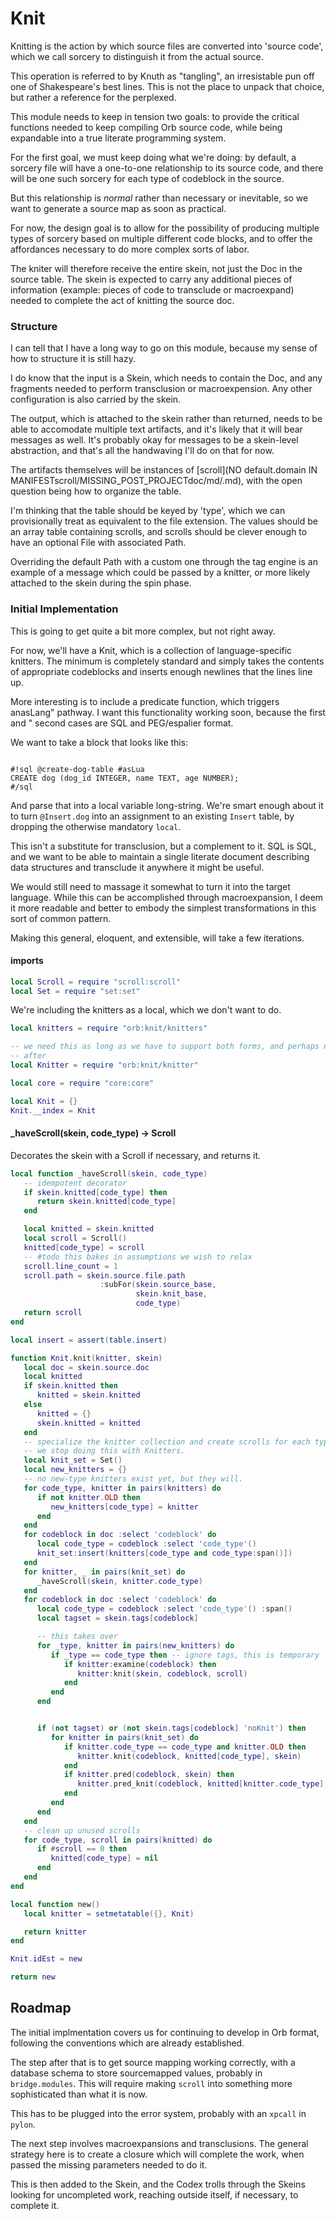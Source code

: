 # Knit


  Knitting is the action by which source files are converted into 'source
code', which we call sorcery to distinguish it from the actual source\.

This operation is referred to by Knuth as "tangling", an irresistable pun off
one of Shakespeare's best lines\.  This is not the place to unpack that choice,
but rather a reference for the perplexed\.

This module needs to keep in tension two goals: to provide the critical
functions needed to keep compiling Orb source code, while being expandable
into a true literate programming system\.

For the first goal, we must keep doing what we're doing: by default, a sorcery
file will have a one\-to\-one relationship to its source code, and there will be
one such sorcery for each type of codeblock in the source\.

But this relationship is *normal* rather than necessary or inevitable, so we
want to generate a source map as soon as practical\.

For now, the design goal is to allow for the possibility of producing multiple
types of sorcery based on multiple different code blocks, and to offer the
affordances necessary to do more complex sorts of labor\.

The kniter will therefore receive the entire skein, not just the Doc in the
source table\.  The skein is expected to carry any additional pieces of
information \(example: pieces of code to transclude or macroexpand\) needed to
complete the act of knitting the source doc\.


### Structure

  I can tell that I have a long way to go on this module, because my sense of
how to structure it is still hazy\.

I do know that the input is a Skein, which needs to contain the Doc, and any
fragments needed to perform transclusion or macroexpension\.  Any other
configuration is also carried by the skein\.

The output, which is attached to the skein rather than returned, needs to be
able to accomodate multiple text artifacts, and it's likely that it will bear
messages as well\.  It's probably okay for messages to be a skein\-level
abstraction, and that's all the handwaving I'll do on that for now\.

The artifacts themselves will be instances of [scroll](NO default.domain IN MANIFESTscroll/MISSING_POST_PROJECTdoc/md/.md), with the
open question being how to organize the table\.

I'm thinking that the table should be keyed by 'type', which we can
provisionally treat as equivalent to the file extension\. The values should be
an array table containing scrolls, and scrolls should be clever enough to have
an optional File with associated Path\.

Overriding the default Path with a custom one through the tag engine is an
example of a message which could be passed by a knitter, or more likely
attached to the skein during the spin phase\.


### Initial Implementation

This is going to get quite a bit more complex, but not right away\.

For now, we'll have a Knit, which is a collection of language\-specific
knitters\.  The minimum is completely standard and simply takes the contents of
appropriate codeblocks and inserts enough newlines that the lines line up\.

More interesting is to include a predicate function, which triggers anasLang" pathway\.  I want this functionality working soon, because the first
and
" second cases are SQL and PEG/espalier format\.

We want to take a block that looks like this:

```orb

#!sql @create-dog-table #asLua
CREATE dog (dog_id INTEGER, name TEXT, age NUMBER);
#/sql

```

And parse that into a local variable long\-string\.  We're smart enough about it
to turn `@Insert.dog` into an assignment to an existing `Insert` table, by
dropping the otherwise mandatory `local`\.

This isn't a substitute for transclusion, but a complement to it\. SQL is SQL,
and we want to be able to maintain a single literate document describing data
structures and transclude it anywhere it might be useful\.

We would still need to massage it somewhat to turn it into the target
language\.  While this can be accomplished through macroexpansion, I deem it
more readable and better to embody the simplest transformations in this sort
of common pattern\.

Making this general, eloquent, and extensible, will take a few iterations\.


#### imports

```lua
local Scroll = require "scroll:scroll"
local Set = require "set:set"
```

We're including the knitters as a local, which we don't want to do\.

```lua
local knitters = require "orb:knit/knitters"

-- we need this as long as we have to support both forms, and perhaps not
-- after
local Knitter = require "orb:knit/knitter"

local core = require "core:core"
```

```lua
local Knit = {}
Knit.__index = Knit
```


#### \_haveScroll\(skein, code\_type\) \-> Scroll

Decorates the skein with a Scroll if necessary, and returns it\.

```lua
local function _haveScroll(skein, code_type)
   -- idempotent decorator
   if skein.knitted[code_type] then
      return skein.knitted[code_type]
   end

   local knitted = skein.knitted
   local scroll = Scroll()
   knitted[code_type] = scroll
   -- #todo this bakes in assumptions we wish to relax
   scroll.line_count = 1
   scroll.path = skein.source.file.path
                    :subFor(skein.source_base,
                            skein.knit_base,
                            code_type)
   return scroll
end
```


```lua
local insert = assert(table.insert)

function Knit.knit(knitter, skein)
   local doc = skein.source.doc
   local knitted
   if skein.knitted then
      knitted = skein.knitted
   else
      knitted = {}
      skein.knitted = knitted
   end
   -- specialize the knitter collection and create scrolls for each type
   -- we stop doing this with Knitters.
   local knit_set = Set()
   local new_knitters = {}
   -- no new-type knitters exist yet, but they will.
   for code_type, knitter in pairs(knitters) do
      if not knitter.OLD then
         new_knitters[code_type] = knitter
      end
   end
   for codeblock in doc :select 'codeblock' do
      local code_type = codeblock :select 'code_type'()
      knit_set:insert(knitters[code_type and code_type:span()])
   end
   for knitter, _ in pairs(knit_set) do
      _haveScroll(skein, knitter.code_type)
   end
   for codeblock in doc :select 'codeblock' do
      local code_type = codeblock :select 'code_type'() :span()
      local tagset = skein.tags[codeblock]

      -- this takes over
      for _type, knitter in pairs(new_knitters) do
         if _type == code_type then -- ignore tags, this is temporary
            if knitter:examine(codeblock) then
               knitter:knit(skein, codeblock, scroll)
            end
         end
      end


      if (not tagset) or (not skein.tags[codeblock] 'noKnit') then
         for knitter in pairs(knit_set) do
            if knitter.code_type == code_type and knitter.OLD then
               knitter.knit(codeblock, knitted[code_type], skein)
            end
            if knitter.pred(codeblock, skein) then
               knitter.pred_knit(codeblock, knitted[knitter.code_type], skein)
            end
         end
      end
   end
   -- clean up unused scrolls
   for code_type, scroll in pairs(knitted) do
      if #scroll == 0 then
         knitted[code_type] = nil
      end
   end
end
```

```lua
local function new()
   local knitter = setmetatable({}, Knit)

   return knitter
end

Knit.idEst = new
```

```lua
return new
```


## Roadmap

  The initial implmentation covers us for continuing to develop in Orb format,
following the conventions which are already established\.

The step after that is to get source mapping working correctly, with a
database schema to store sourcemapped values, probably in `bridge.modules`\.
This will require making `scroll` into something more sophisticated than what
it is now\.

This has to be plugged into the error system, probably with an `xpcall` in
`pylon`\.

The next step involves macroexpansions and transclusions\.  The general
strategy here is to create a closure which will complete the work, when passed
the missing parameters needed to do it\.

This is then added to the Skein, and the Codex trolls through the Skeins
looking for uncompleted work, reaching outside itself, if necessary, to
complete it\.
